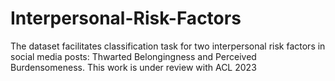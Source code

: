 # Interpersonal-Risk-Factors
The dataset facilitates classification task for two interpersonal risk factors in social media posts: Thwarted Belongingness and Perceived Burdensomeness. This work is under review with ACL 2023
